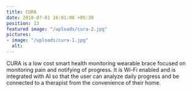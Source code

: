 ```yaml
---
title: CURA
date: 2018-07-01 16:01:00 +05:30
position: 13
featured image: "/uploads/cura-2.jpg"
pictures:
- image: "/uploads/cura-1.jpg"
  alt:
---
```


CURA is a low cost smart health monitoring wearable brace focused on monitoring pain and notifying of progress. It is Wi-Fi enabled and is integrated with AI so that the user can analyze daily progress and be connected to a therapist from the convenience of their home.
